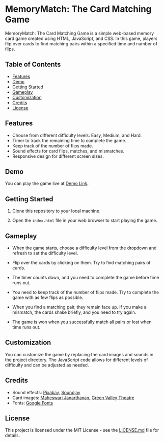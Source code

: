 # MemoryMatch: The Card Matching Game

MemoryMatch: The Card Matching Game is a simple web-based memory card game created using HTML, JavaScript, and CSS. In this game, players flip over cards to find matching pairs within a specified time and number of flips.

## Table of Contents

- [Features](#features)
- [Demo](#demo)
- [Getting Started](#getting-started)
- [Gameplay](#gameplay)
- [Customization](#customization)
- [Credits](#credits)
- [License](#license)

## Features

- Choose from different difficulty levels: Easy, Medium, and Hard.
- Timer to track the remaining time to complete the game.
- Keep track of the number of flips made.
- Sound effects for card flips, matches, and mismatches.
- Responsive design for different screen sizes.

## Demo

You can play the game live at [Demo Link](https://leni-nikitaa.github.io/Responsive-Social-Flip-Card-Memory-Game-with-Shake-Effects/).

## Getting Started

1. Clone this repository to your local machine.

2. Open the `index.html` file in your web browser to start playing the game.

## Gameplay

- When the game starts, choose a difficulty level from the dropdown and refresh to set the difficulty level.

- Flip over the cards by clicking on them. Try to find matching pairs of cards.

- The timer counts down, and you need to complete the game before time runs out.

- You need to keep track of the number of flips made. Try to complete the game with as few flips as possible.

- When you find a matching pair, they remain face up. If you make a mismatch, the cards shake briefly, and you need to try again.

- The game is won when you successfully match all pairs or lost when time runs out.

## Customization

You can customize the game by replacing the card images and sounds in the project directory. The JavaScript code allows for different levels of difficulty and can be adjusted as needed.

## Credits

- Sound effects: [Pixabay](https://pixabay.com/), [Soundjay](https://www.soundjay.com/)
- Card images: [Maheswari Janarthanan](https://maheswarijanarthanan.com/), [Green Valley Theatre](https://greenvalleytheatre.com/)
- Fonts: [Google Fonts](https://fonts.google.com/)

## License

This project is licensed under the MIT License - see the [LICENSE.md](https://github.com/Leni-Nikitaa/Responsive-Social-Flip-Card-Memory-Game-with-Shake-Effects/blob/main/LICENSE.md) file for details.